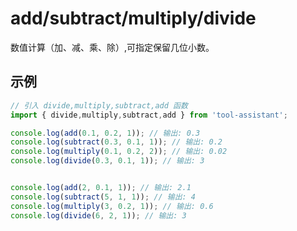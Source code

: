 # add/subtract/multiply/divide

数值计算（加、减、乘、除）,可指定保留几位小数。

## 示例

```javascript
// 引入 divide,multiply,subtract,add 函数
import { divide,multiply,subtract,add } from 'tool-assistant'; 

console.log(add(0.1, 0.2, 1)); // 输出: 0.3
console.log(subtract(0.3, 0.1, 1)); // 输出: 0.2
console.log(multiply(0.1, 0.2, 2)); // 输出: 0.02
console.log(divide(0.3, 0.1, 1)); // 输出: 3


console.log(add(2, 0.1, 1)); // 输出: 2.1
console.log(subtract(5, 1, 1)); // 输出: 4
console.log(multiply(3, 0.2, 1)); // 输出: 0.6
console.log(divide(6, 2, 1)); // 输出: 3

```
